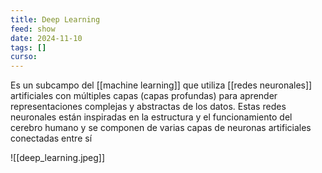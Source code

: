 ```yaml
---
title: Deep Learning
feed: show
date: 2024-11-10
tags: []
curso: 
---
```


Es un subcampo del [[machine learning]] que utiliza [[redes neuronales]] artificiales con múltiples capas (capas profundas) para aprender representaciones complejas y abstractas de los datos. Estas redes neuronales están inspiradas en la estructura y el funcionamiento del cerebro humano y se componen de varias capas de neuronas artificiales conectadas entre sí

![[deep_learning.jpeg]]
